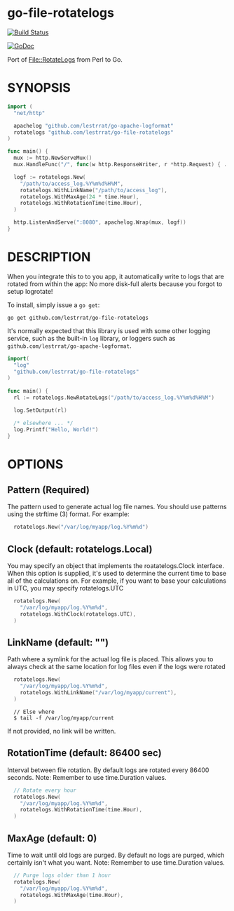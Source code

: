 go-file-rotatelogs
==================

[![Build Status](https://travis-ci.org/lestrrat/go-file-rotatelogs.png?branch=master)](https://travis-ci.org/lestrrat/go-file-rotatelogs)

[![GoDoc](https://godoc.org/github.com/lestrrat/go-file-rotatelogs?status.svg)](https://godoc.org/github.com/lestrrat/go-file-rotatelogs)


Port of [File::RotateLogs](https://metacpan.org/release/File-RotateLogs) from Perl to Go.

# SYNOPSIS

```go
import (
  "net/http"

  apachelog "github.com/lestrrat/go-apache-logformat"
  rotatelogs "github.com/lestrrat/go-file-rotatelogs"
)

func main() {
  mux := http.NewServeMux()
  mux.HandleFunc("/", func(w http.ResponseWriter, r *http.Request) { ... })

  logf := rotatelogs.New(
    "/path/to/access_log.%Y%m%d%H%M",
    rotatelogs.WithLinkName("/path/to/access_log"),
    rotatelogs.WithMaxAge(24 * time.Hour),
    rotatelogs.WithRotationTime(time.Hour),
  )

  http.ListenAndServe(":8080", apachelog.Wrap(mux, logf))
}
```

# DESCRIPTION

When you integrate this to to you app, it automatically write to logs that
are rotated from within the app: No more disk-full alerts because you forgot
to setup logrotate!

To install, simply issue a `go get`:

```
go get github.com/lestrrat/go-file-rotatelogs
```

It's normally expected that this library is used with some other
logging service, such as the built-in `log` library, or loggers
such as `github.com/lestrrat/go-apache-logformat`.

```go
import(
  "log"
  "github.com/lestrrat/go-file-rotatelogs"
)
  
func main() {
  rl := rotatelogs.NewRotateLogs("/path/to/access_log.%Y%m%d%H%M")

  log.SetOutput(rl)

  /* elsewhere ... */
  log.Printf("Hello, World!")
}
```

OPTIONS
====

## Pattern (Required)

The pattern used to generate actual log file names. You should use patterns
using the strftime (3) format. For example:

```go
  rotatelogs.New("/var/log/myapp/log.%Y%m%d")
```

## Clock (default: rotatelogs.Local)

You may specify an object that implements the roatatelogs.Clock interface.
When this option is supplied, it's used to determine the current time to
base all of the calculations on. For example, if you want to base your
calculations in UTC, you may specify rotatelogs.UTC

```go
  rotatelogs.New(
    "/var/log/myapp/log.%Y%m%d",
    rotatelogs.WithClock(rotatelogs.UTC),
  )
```

## LinkName (default: "")

Path where a symlink for the actual log file is placed. This allows you to 
always check at the same location for log files even if the logs were rotated

```go
  rotatelogs.New(
    "/var/log/myapp/log.%Y%m%d",
    rotatelogs.WithLinkName("/var/log/myapp/current"),
  )
```

```
  // Else where
  $ tail -f /var/log/myapp/current
```

If not provided, no link will be written.

## RotationTime (default: 86400 sec)

Interval between file rotation. By default logs are rotated every 86400 seconds.
Note: Remember to use time.Duration values.

```go
  // Rotate every hour
  rotatelogs.New(
    "/var/log/myapp/log.%Y%m%d",
    rotatelogs.WithRotationTime(time.Hour),
  )
```

## MaxAge (default: 0)

Time to wait until old logs are purged. By default no logs are purged, which
certainly isn't what you want.
Note: Remember to use time.Duration values.

```go
  // Purge logs older than 1 hour
  rotatelogs.New(
    "/var/log/myapp/log.%Y%m%d",
    rotatelogs.WithMaxAge(time.Hour),
  )
```
